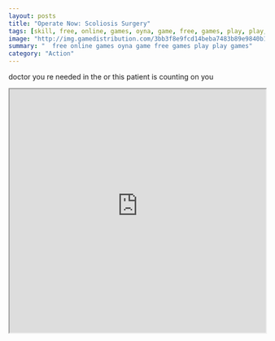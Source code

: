 ```yaml
---
layout: posts
title: "Operate Now: Scoliosis Surgery"
tags: [skill, free, online, games, oyna, game, free, games, play, play, games]
image: "http://img.gamedistribution.com/3bb3f8e9fcd14beba7483b89e9840b1b.jpg"
summary: "  free online games oyna game free games play play games"
category: "Action"
---
```


doctor you re needed in the or this patient is counting on you

<iframe width="100%" height="480px;" src="http://flash.gamedistribution.com?game=3bb3f8e9fcd14beba7483b89e9840b1b"></iframe>